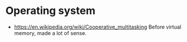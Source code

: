 # Operating system

- <https://en.wikipedia.org/wiki/Cooperative_multitasking> Before virtual memory, made a lot of sense.
